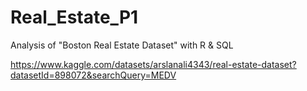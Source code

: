 # Real_Estate_P1
Analysis of "Boston Real Estate Dataset" with R & SQL

https://www.kaggle.com/datasets/arslanali4343/real-estate-dataset?datasetId=898072&searchQuery=MEDV
